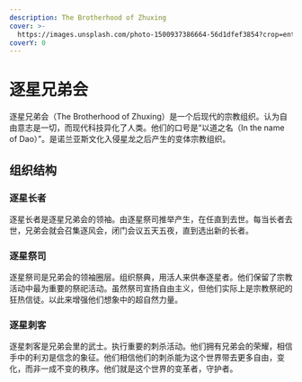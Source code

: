 ```yaml
---
description: The Brotherhood of Zhuxing
cover: >-
  https://images.unsplash.com/photo-1500937386664-56d1dfef3854?crop=entropy&cs=srgb&fm=jpg&ixid=MnwxOTcwMjR8MHwxfHNlYXJjaHwyfHxicm90aGVyaG9vZHxlbnwwfHx8fDE2NDk0OTU1MjQ&ixlib=rb-1.2.1&q=85
coverY: 0
---
```


# 逐星兄弟会

逐星兄弟会（The Brotherhood of Zhuxing）是一个后现代的宗教组织。认为自由意志是一切，而现代科技异化了人类。他们的口号是“以道之名（In the name of Dao）”。是诺兰亚斯文化入侵星龙之后产生的变体宗教组织。

## 组织结构

### 逐星长者

逐星长者是逐星兄弟会的领袖。由逐星祭司推举产生，在任直到去世。每当长者去世，兄弟会就会召集逐风会，闭门会议五天五夜，直到选出新的长者。

### 逐星祭司

逐星祭司是兄弟会的领袖圈层。组织祭典，用活人来供奉逐星者。他们保留了宗教活动中最为重要的祭祀活动。虽然祭司宣扬自由主义，但他们实际上是宗教祭祀的狂热信徒。以此来增强他们想象中的超自然力量。

### 逐星刺客

逐星刺客是兄弟会里的武士。执行重要的刺杀活动。他们拥有兄弟会的荣耀，相信手中的利刃是信念的象征。他们相信他们的刺杀能为这个世界带去更多自由，变化，而非一成不变的秩序。他们就是这个世界的变革者，守护者。
